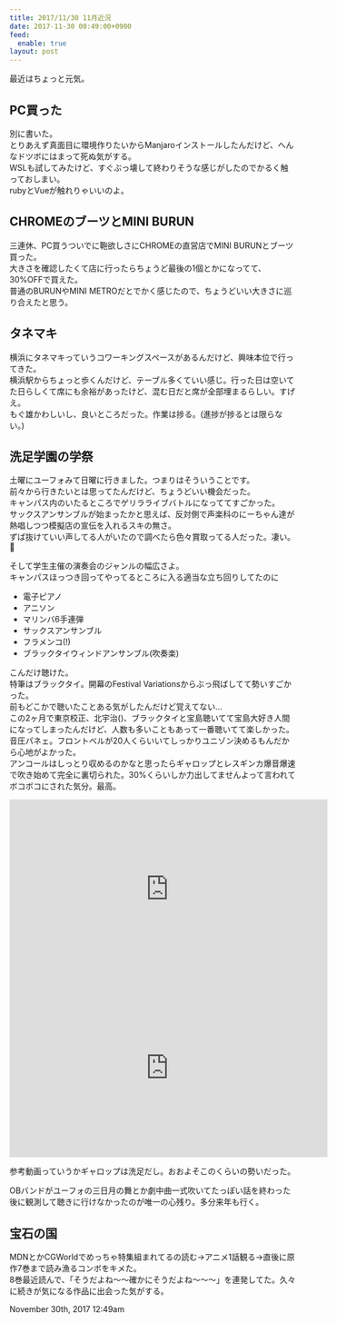 ```yaml
---
title: 2017/11/30 11月近況
date: 2017-11-30 00:49:00+0900
feed:
  enable: true
layout: post
---
```

<p>最近はちょっと元気。</p>    <h2>PC買った</h2>    <p>      別に書いた。<br>      とりあえず真面目に環境作りたいからManjaroインストールしたんだけど、へんなドツボにはまって死ぬ気がする。<br>      WSLも試してみたけど、すぐぶっ壊して終わりそうな感じがしたのでかるく触っておしまい。<br>      rubyとVueが触れりゃいいのよ。    </p>    <h2>CHROMEのブーツとMINI BURUN</h2>    <p>      三連休、PC買うついでに鞄欲しさにCHROMEの直営店でMINI      BURUNとブーツ買った。<br>      大きさを確認したくて店に行ったらちょうど最後の1個とかになってて、30%OFFで買えた。<br>      普通のBURUNやMINI      METROだとでかく感じたので、ちょうどいい大きさに巡り合えたと思う。    </p>    <h2>タネマキ</h2>    <p>      横浜にタネマキっていうコワーキングスペースがあるんだけど、興味本位で行ってきた。<br>      横浜駅からちょっと歩くんだけど、テーブル多くていい感じ。行った日は空いてた日らしくて席にも余裕があったけど、混む日だと席が全部埋まるらしい。すげえ。<br>      もぐ雄かわしいし、良いところだった。作業は捗る。(進捗が捗るとは限らない。)    </p>    <h2>洗足学園の学祭</h2>    <p>      土曜にユーフォみて日曜に行きました。つまりはそういうことです。<br>      前々から行きたいとは思ってたんだけど、ちょうどいい機会だった。<br>      キャンパス内のいたるところでゲリラライブバトルになっててすごかった。<br>      サックスアンサンブルが始まったかと思えば、反対側で声楽科のにーちゃん達が熱唱しつつ模擬店の宣伝を入れるスキの無さ。<br>      ずば抜けていい声してる人がいたので調べたら色々賞取ってる人だった。凄い。🎉    </p>    <p>      そして学生主催の演奏会のジャンルの幅広さよ。<br>      キャンパスほっつき回ってやってるところに入る適当な立ち回りしてたのに    </p>    <ul>      <li>電子ピアノ</li>      <li>アニソン</li>      <li>マリンバ6手連弾</li>      <li>サックスアンサンブル</li>      <li>フラメンコ(!)</li>      <li>ブラックタイウィンドアンサンブル(吹奏楽)</li>    </ul>    <p>      こんだけ聴けた。<br>      特筆はブラックタイ。開幕のFestival      Variationsからぶっ飛ばしてて勢いすごかった。<br>      前もどこかで聴いたことある気がしたんだけど覚えてない…<br>      この2ヶ月で東京校正、北宇治()、ブラックタイと宝島聴いてて宝島大好き人間になってしまったんだけど、人数も多いこともあって一番聴いてて楽しかった。音圧パネェ。フロントベルが20人くらいいてしっかりユニゾン決めるもんだから心地がよかった。<br>      アンコールはしっとり収めるのかなと思ったらギャロップとレスギンカ爆音爆速で吹き始めて完全に裏切られた。30%くらいしか力出してませんよって言われてボコボコにされた気分。最高。    </p>    <iframe width="560" height="315" src="https://www.youtube.com/embed/cECWCDhBHKE?rel=0" frameborder="0" allowfullscreen></iframe>    <iframe width="560" height="315" src="https://www.youtube.com/embed/NaNqA3r8KnY?rel=0" frameborder="0" allowfullscreen></iframe>    <p>      参考動画っていうかギャロップは洗足だし。おおよそこのくらいの勢いだった。    </p>    <p>      OBバンドがユーフォの三日月の舞とか劇中曲一式吹いてたっぽい話を終わった後に観測して聴きに行けなかったのが唯一の心残り。多分来年も行く。    </p>    <h2>宝石の国</h2>    <p>      MDNとかCGWorldでめっちゃ特集組まれてるの読む→アニメ1話観る→直後に原作7巻まで読み漁るコンボをキメた。<br>      8巻最近読んで、「そうだよね〜〜確かにそうだよね〜〜〜」を連発してた。久々に続きが気になる作品に出会った気がする。    </p>    <div id="footer">      <span id="timestamp"> November 30th, 2017 12:49am </span>    </div>
